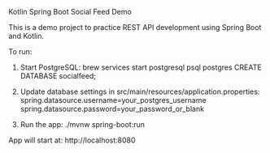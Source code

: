 Kotlin Spring Boot Social Feed Demo

This is a demo project to practice REST API development using Spring Boot and Kotlin.

To run:

1. Start PostgreSQL:
   brew services start postgresql
   psql postgres
   CREATE DATABASE socialfeed;

2. Update database settings in src/main/resources/application.properties:
   spring.datasource.username=your_postgres_username
   spring.datasource.password=your_password_or_blank

3. Run the app:
   ./mvnw spring-boot:run

App will start at: http://localhost:8080
